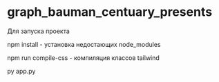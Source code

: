 # graph_bauman_centuary_presents
Для запуска проекта

npm install - установка недостающих node_modules

npm run compile-css - компиляция классов tailwind

py app.py